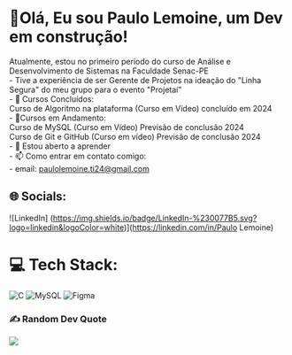 # 👋Olá, Eu sou Paulo Lemoine, um Dev em construção!
Atualmente, estou no primeiro período do curso de Análise e Desenvolvimento de Sistemas na Faculdade Senac-PE<br>- Tive a experiência de ser Gerente de Projetos na ideação do "Linha Segura" do meu grupo para o evento "Projetaí" <br>- 🌱 Cursos Concluídos:<br>Curso de Algoritmo na plataforma (Curso em Vídeo) concluído em 2024<br>- 🌱Cursos em Andamento:<br>Curso de MySQL (Curso em Vídeo) Previsão de conclusão 2024<br>Curso de Git e GitHub (Curso em vídeo) Previsão de conclusão 2024<br>- 👀 Estou aberto a aprender<br>- 📫 Como entrar em contato comigo:<br>- email: paulolemoine.ti24@gmail.com<br>


## 🌐 Socials:
![LinkedIn] (https://img.shields.io/badge/LinkedIn-%230077B5.svg?logo=linkedin&logoColor=white)](https://linkedin.com/in/Paulo Lemoine) 

# 💻 Tech Stack:
![C](https://img.shields.io/badge/c-%2300599C.svg?style=for-the-badge&logo=c&logoColor=white) ![MySQL](https://img.shields.io/badge/mysql-4479A1.svg?style=for-the-badge&logo=mysql&logoColor=white) ![Figma](https://img.shields.io/badge/figma-%23F24E1E.svg?style=for-the-badge&logo=figma&logoColor=white)

### ✍️ Random Dev Quote
![](https://quotes-github-readme.vercel.app/api?type=horizontal&theme=radical)

<!---
PauloLemoine/PauloLemoine is a ✨ special ✨ repository because its `README.md` (this file) appears on your GitHub profile.
You can click the Preview link to take a look at your changes.
--->
